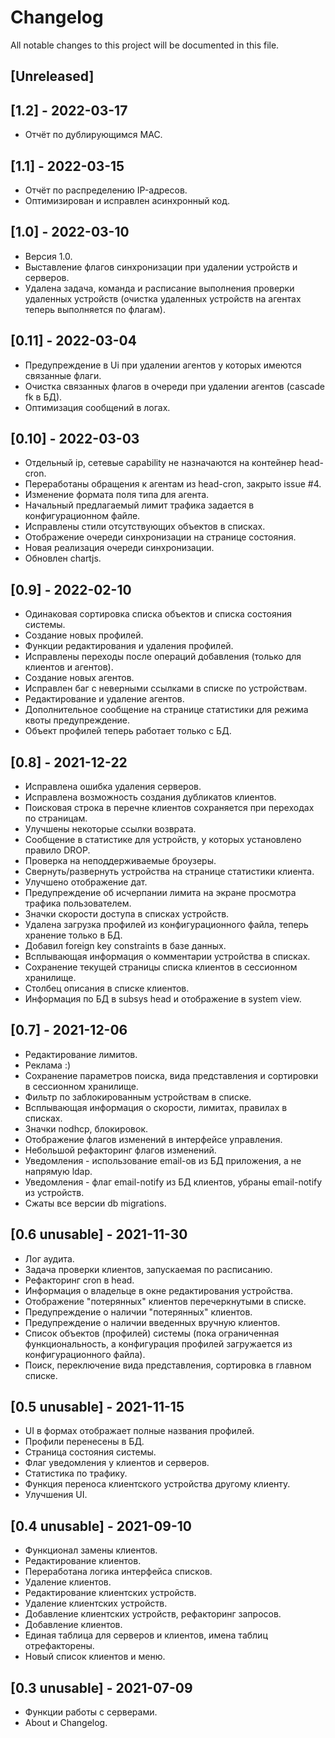 # Changelog
All notable changes to this project will be documented in this file.

## [Unreleased]

## [1.2] - 2022-03-17
- Отчёт по дублирующимся MAC.

## [1.1] - 2022-03-15
- Отчёт по распределению IP-адресов.
- Оптимизирован и исправлен асинхронный код.

## [1.0] - 2022-03-10
- Версия 1.0.
- Выставление флагов синхронизации при удалении устройств и серверов.
- Удалена задача, команда и расписание выполнения проверки удаленных устройств
  (очистка удаленных устройств на агентах теперь выполняется по флагам).

## [0.11] - 2022-03-04
- Предупреждение в Ui при удалении агентов у которых имеются связанные флаги.
- Очистка связанных флагов в очереди при удалении агентов (cascade fk в БД).
- Оптимизация сообщений в логах.

## [0.10] - 2022-03-03
- Отдельный ip, сетевые capability не назначаются на контейнер head-cron.
- Переработаны обращения к агентам из head-cron, закрыто issue #4.
- Изменение формата поля типа для агента.
- Начальный предлагаемый лимит трафика задается в конфигурационном файле.
- Исправлены стили отсутствующих объектов в списках.
- Отображение очереди синхронизации на странице состояния.
- Новая реализация очереди синхронизации.
- Обновлен chartjs.

## [0.9] - 2022-02-10
- Одинаковая сортировка списка объектов и списка состояния системы.
- Создание новых профилей.
- Функции редактирования и удаления профилей.
- Исправлены переходы после операций добавления (только для клиентов и агентов).
- Создание новых агентов.
- Исправлен баг с неверными ссылками в списке по устройствам.
- Редактирование и удаление агентов.
- Дополнительное сообщение на странице статистики для режима квоты предупреждение.
- Объект профилей теперь работает только с БД.

## [0.8] - 2021-12-22
- Исправлена ошибка удаления серверов.
- Исправлена возможность создания дубликатов клиентов.
- Поисковая строка в перечне клиентов сохраняется при переходах по страницам.
- Улучшены некоторые ссылки возврата.
- Сообщение в статистике для устройств, у которых установлено правило DROP.
- Проверка на неподдерживаемые броузеры.
- Свернуть/развернуть устройства на странице статистики клиента.
- Улучшено отображение дат.
- Предупреждение об исчерпании лимита на экране просмотра трафика пользователем.
- Значки скорости доступа в списках устройств.
- Удалена загрузка профилей из конфигурационного файла, теперь хранение только в БД.
- Добавил foreign key constraints в базе данных.
- Всплывающая информация о комментарии устройства в списках.
- Сохранение текущей страницы списка клиентов в сессионном хранилище.
- Столбец описания в списке клиентов.
- Информация по БД в subsys head и отображение в system view.

## [0.7] - 2021-12-06
- Редактирование лимитов.
- Реклама :)
- Сохранение параметров поиска, вида представления и сортировки в сессионном хранилище.
- Фильтр по заблокированным устройствам в списке.
- Всплывающая информация о скорости, лимитах, правилах в списках.
- Значки nodhcp, блокировок.
- Отображение флагов изменений в интерфейсе управления.
- Небольшой рефакторинг флагов изменений.
- Уведомления - использование email-ов из БД приложения, а не напрямую ldap.
- Уведомления - флаг email-notify из БД клиентов, убраны email-notify из устройств.
- Сжаты все версии db migrations.

## [0.6 unusable] - 2021-11-30
- Лог аудита.
- Задача проверки клиентов, запускаемая по расписанию.
- Рефакторинг cron в head.
- Информация о владельце в окне редактирования устройства.
- Отображение "потерянных" клиентов перечеркнутыми в списке.
- Предупреждение о наличии "потерянных" клиентов.
- Предупреждение о наличии введенных вручную клиентов.
- Список объектов (профилей) системы (пока ограниченная функциональность, а конфигурация профилей загружается из конфигурационного файла).
- Поиск, переключение вида представления, сортировка в главном списке.

## [0.5 unusable] - 2021-11-15
- UI в формах отображает полные названия профилей.
- Профили перенесены в БД.
- Страница состояния системы.
- Флаг уведомления у клиентов и серверов.
- Статистика по трафику.
- Функция переноса клиентского устройства другому клиенту.
- Улучшения UI.

## [0.4 unusable] - 2021-09-10
- Функционал замены клиентов.
- Редактирование клиентов.
- Переработана логика интерфейса списков.
- Удаление клиентов.
- Редактирование клиентских устройств.
- Удаление клиентских устройств.
- Добавление клиентских устройств, рефакторинг запросов.
- Добавление клиентов.
- Единая таблица для серверов и клиентов, имена таблиц отрефакторены.
- Новый список клиентов и меню.

## [0.3 unusable] - 2021-07-09
- Функции работы с серверами.
- About и Changelog.

